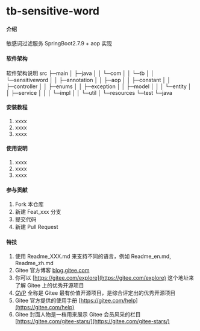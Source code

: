 # tb-sensitive-word

#### 介绍
敏感词过滤服务 SpringBoot2.7.9 + aop 实现

#### 软件架构
软件架构说明
src
├─main
│  ├─java
│  │  └─com
│  │      └─tb
│  │          └─sensitiveword
│  │              ├─annotation
│  │              ├─aop
│  │              ├─constant
│  │              ├─controller
│  │              ├─enums
│  │              ├─exception
│  │              ├─model
│  │              │  └─entity
│  │              ├─service
│  │              │  └─impl
│  │              └─util
│  └─resources
└─test
└─java


#### 安装教程

1.  xxxx
2.  xxxx
3.  xxxx

#### 使用说明

1.  xxxx
2.  xxxx
3.  xxxx

#### 参与贡献

1.  Fork 本仓库
2.  新建 Feat_xxx 分支
3.  提交代码
4.  新建 Pull Request


#### 特技

1.  使用 Readme\_XXX.md 来支持不同的语言，例如 Readme\_en.md, Readme\_zh.md
2.  Gitee 官方博客 [blog.gitee.com](https://blog.gitee.com)
3.  你可以 [https://gitee.com/explore](https://gitee.com/explore) 这个地址来了解 Gitee 上的优秀开源项目
4.  [GVP](https://gitee.com/gvp) 全称是 Gitee 最有价值开源项目，是综合评定出的优秀开源项目
5.  Gitee 官方提供的使用手册 [https://gitee.com/help](https://gitee.com/help)
6.  Gitee 封面人物是一档用来展示 Gitee 会员风采的栏目 [https://gitee.com/gitee-stars/](https://gitee.com/gitee-stars/)
